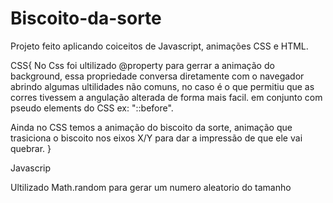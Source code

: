 # Biscoito-da-sorte

Projeto feito aplicando coiceitos de Javascript, animações CSS e HTML.

CSS{
No Css foi ultilizado @property para gerrar a animação do background, essa propriedade conversa diretamente com o navegador abrindo algumas ultilidades não comuns,
no caso é o que permitiu que as corres tivessem a angulação alterada de forma mais facil.
em conjunto com pseudo elements do CSS ex: "::before".

Ainda no CSS temos a animação do biscoito da sorte, animação que trasiciona o biscoito nos eixos X/Y para dar a impressão de que ele vai quebrar.
}

Javascrip

Ultilizado Math.random para gerar um numero aleatorio do tamanho 
